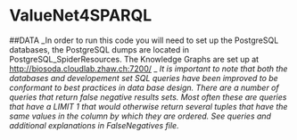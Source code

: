 # ValueNet4SPARQL
##DATA
_In order to run this code you will need to set up the PostgreSQL databases, the PostgreSQL dumps are located in PostgreSQL_SpiderResources. The Knowledge Graphs are set up at http://biosoda.cloudlab.zhaw.ch:7200/ _
_It is important to note that both the databases and developement set SQL queries have been improved to be conformant to best practices in data base design._
_There are a number of queries that return false negative results sets. Most often these are queries that have a LIMIT 1 that would otherwise return several tuples that have the same values in the column by which they are ordered. See queries and additional explanations in FalseNegatives file._
